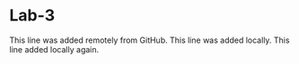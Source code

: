 # Lab-3
This line was added remotely from GitHub.
This line was added locally.
This line added locally again.

